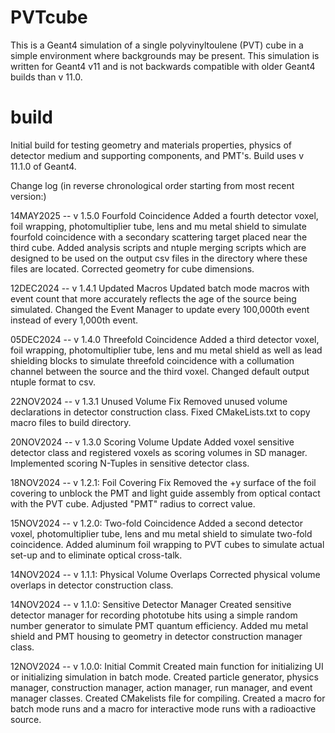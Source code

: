# PVTcube

This is a Geant4 simulation of a single polyvinyltoulene (PVT) cube in a simple environment where backgrounds may be present. This simulation is written for Geant4 v11 and is not backwards compatible with older Geant4 builds than v 11.0.

# build
Initial build for testing geometry and materials properties, physics of detector medium and supporting components, and PMT's. Build uses v 11.1.0 of Geant4.

Change log (in reverse chronological order starting from most recent version:)

14MAY2025 -- v 1.5.0 Fourfold Coincidence
	Added a fourth detector voxel, foil wrapping, photomultiplier tube, lens and mu metal shield to simulate fourfold coincidence with a secondary scattering target placed near the third cube. Added analysis scripts and ntuple merging scripts which are designed to be used on the output csv files in the directory where these files are located. Corrected geometry for cube dimensions.

12DEC2024 -- v 1.4.1 Updated Macros
	Updated batch mode macros with event count that more accurately reflects the age of the source being simulated. Changed the Event Manager to update every 100,000th event instead of every 1,000th event.
	
05DEC2024 -- v 1.4.0 Threefold Coincidence
	Added a third detector voxel, foil wrapping, photomultiplier tube, lens and mu metal shield as well as lead shielding blocks to simulate threefold coincidence with a collumation channel between the source and the third voxel. Changed default output ntuple format to csv.

22NOV2024 -- v 1.3.1 Unused Volume Fix
	Removed unused volume declarations in detector construction class. Fixed CMakeLists.txt to copy macro files to build directory.
	
20NOV2024 -- v 1.3.0 Scoring Volume Update
	Added voxel sensitive detector class and registered voxels as scoring volumes in SD manager. Implemented scoring N-Tuples in sensitive detector class.

18NOV2024 -- v 1.2.1: Foil Covering Fix
	Removed the +y surface of the foil covering to unblock the PMT and light guide assembly from optical contact with the PVT cube. Adjusted "PMT" radius to correct value.

15NOV2024 -- v 1.2.0: Two-fold Coincidence
	Added a second detector voxel, photomultiplier tube, lens and mu metal shield to simulate two-fold coincidence. Added aluminum foil wrapping to PVT cubes to simulate actual set-up and to eliminate optical cross-talk.

14NOV2024 -- v 1.1.1: Physical Volume Overlaps
	Corrected physical volume overlaps in detector construction class.

14NOV2024 -- v 1.1.0: Sensitive Detector Manager
	Created sensitive detector manager for recording phototube hits using a simple random number generator to simulate PMT quantum efficiency. Added mu metal shield and PMT housing to geometry in detector construction manager class.

12NOV2024 -- v 1.0.0: Initial Commit
	Created main function for initializing UI or initializing simulation in batch mode. Created particle generator, physics manager, construction manager, action manager, run manager, and event manager classes. Created CMakelists file for compiling. Created a macro for batch mode runs and a macro for interactive mode runs with a radioactive source. 
